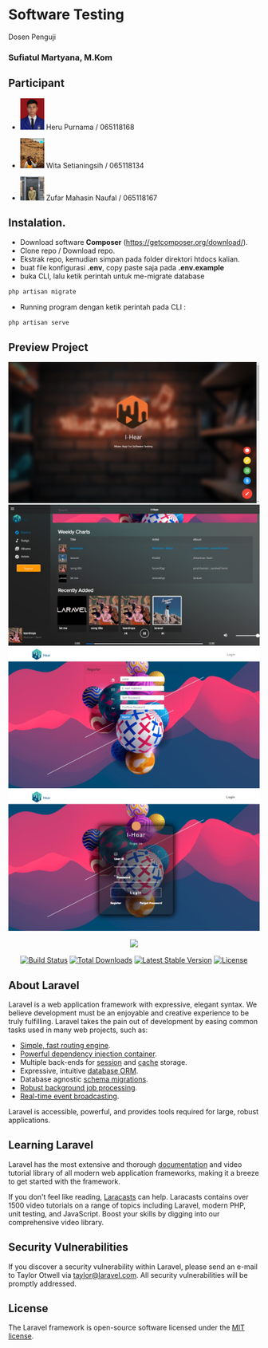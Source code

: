 # Software Testing

Dosen Penguji  <h3> Sufiatul Martyana, M.Kom </h3>

## Participant

* <img src="public/rtx/img/profil.jpg" width="10%"> Heru Purnama / 065118168

* <img src="public/rtx/img/wita.jpg" width="10%"> Wita Setianingsih / 065118134

* <img src="public/rtx/img/zufar.jpg" width="10%"> Zufar Mahasin Naufal / 065118167

## Instalation.

* Download software 
<strong>Composer</strong>   (https://getcomposer.org/download/).
* Clone repo / Download repo. 
* Ekstrak repo, kemudian simpan pada folder direktori htdocs kalian. 
* buat file konfigurasi <strong>.env</strong>, copy paste saja pada <strong>.env.example</strong> 
* buka CLI, lalu ketik perintah untuk me-migrate database 
```sh
php artisan migrate
```

* Running program dengan ketik perintah pada CLI :
```sh
php artisan serve
```


## Preview Project

<center><img src="2020-11-16 (4).png"></center>
<center><img src="2020-11-16 (3).png"></center>
<center><img src="2020-11-16 (2).png"></center>
<center><img src="2020-11-16 (1).png"></center>

<p align="center"><img src="https://upload.wikimedia.org/wikipedia/commons/thumb/9/9a/Laravel.svg/1200px-Laravel.svg.png" width="200"></p>

<p align="center">
<a href="https://travis-ci.org/laravel/framework"><img src="https://travis-ci.org/laravel/framework.svg" alt="Build Status"></a>
<a href="https://packagist.org/packages/laravel/framework"><img src="https://poser.pugx.org/laravel/framework/d/total.svg" alt="Total Downloads"></a>
<a href="https://packagist.org/packages/laravel/framework"><img src="https://poser.pugx.org/laravel/framework/v/stable.svg" alt="Latest Stable Version"></a>
<a href="https://packagist.org/packages/laravel/framework"><img src="https://poser.pugx.org/laravel/framework/license.svg" alt="License"></a>
</p>

## About Laravel

Laravel is a web application framework with expressive, elegant syntax. We believe development must be an enjoyable and creative experience to be truly fulfilling. Laravel takes the pain out of development by easing common tasks used in many web projects, such as:

- [Simple, fast routing engine](https://laravel.com/docs/routing).
- [Powerful dependency injection container](https://laravel.com/docs/container).
- Multiple back-ends for [session](https://laravel.com/docs/session) and [cache](https://laravel.com/docs/cache) storage.
- Expressive, intuitive [database ORM](https://laravel.com/docs/eloquent).
- Database agnostic [schema migrations](https://laravel.com/docs/migrations).
- [Robust background job processing](https://laravel.com/docs/queues).
- [Real-time event broadcasting](https://laravel.com/docs/broadcasting).

Laravel is accessible, powerful, and provides tools required for large, robust applications.

## Learning Laravel

Laravel has the most extensive and thorough [documentation](https://laravel.com/docs) and video tutorial library of all modern web application frameworks, making it a breeze to get started with the framework.

If you don't feel like reading, [Laracasts](https://laracasts.com) can help. Laracasts contains over 1500 video tutorials on a range of topics including Laravel, modern PHP, unit testing, and JavaScript. Boost your skills by digging into our comprehensive video library.

## Security Vulnerabilities

If you discover a security vulnerability within Laravel, please send an e-mail to Taylor Otwell via [taylor@laravel.com](mailto:taylor@laravel.com). All security vulnerabilities will be promptly addressed.

## License

The Laravel framework is open-source software licensed under the [MIT license](https://opensource.org/licenses/MIT).
